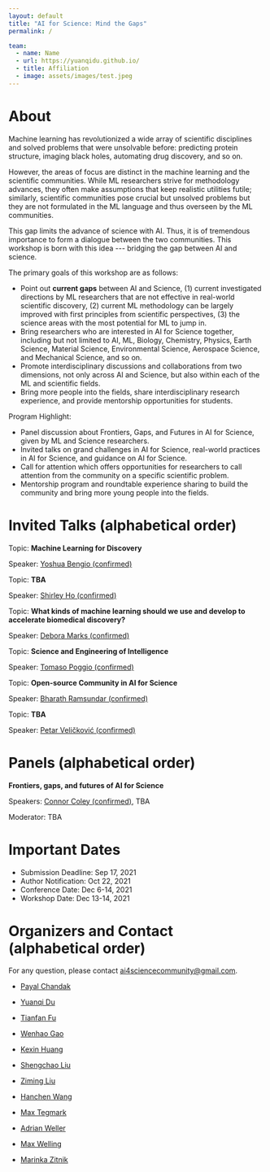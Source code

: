 ```yaml
---
layout: default
title: "AI for Science: Mind the Gaps"
permalink: /

team:
  - name: Name
  - url: https://yuanqidu.github.io/
  - title: Affiliation
  - image: assets/images/test.jpeg
---
```


# About

<!--Machine Learning has largely advanced technology and changed people’s life in all aspects, spanning from entertainment, transportation to medical healthcare, and begun to tackle challenges in scientific disciplines, from studying dynamic systems, learning protein structures to designing new molecules. Machine Learning methods have demonstrated great promise in modeling and processing various types of scientific data as well as accelerating scientific discovery. -->
<!---->
<!--However, the areas of focus are distinct in the machine learning and the scientific communities. Thus, mutual understanding between the two communities needs to be improved (e.g. the scope and limit of machine learning techniques, the foundations of the scientific problems, etc.). To reach this goal, it is necessary to have a dialogue between the two communities which can make machine learning have impacts on real-world scientific discovery problems. -->

Machine learning has revolutionized a wide array of scientific disciplines and solved problems that were unsolvable before: predicting protein structure, imaging black holes, automating drug discovery, and so on. 

However, the areas of focus are distinct in the machine learning and the scientific communities. While ML researchers strive for methodology advances, they often make assumptions that keep realistic utilities futile; similarly, scientific communities pose crucial but unsolved problems but they are not formulated in the ML language and thus overseen by the ML communities. 

This gap limits the advance of science with AI. Thus, it is of tremendous importance to form a dialogue between the two communities. This workshop is born with this idea --- bridging the gap between AI and science. 

The primary goals of this workshop are as follows:
- Point out **current gaps** between AI and Science, (1) current investigated directions by ML researchers that are not effective in real-world scientific discovery, (2) current ML methodology can be largely improved with first principles from scientific perspectives, (3) the science areas with the most potential for ML to jump in.
- Bring researchers who are interested in AI for Science together, including but not limited to AI, ML, Biology, Chemistry, Physics, Earth Science, Material Science, Environmental Science, Aerospace Science, and Mechanical Science, and so on.
- Promote interdisciplinary discussions and collaborations from two dimensions, not only across AI and Science, but also within each of the ML and scientific fields.
- Bring more people into the fields, share interdisciplinary research experience, and provide mentorship opportunities for students.

Program Highlight:
- Panel discussion about Frontiers, Gaps, and Futures in AI for Science, given by ML and Science researchers.
- Invited talks on grand challenges in AI for Science, real-world practices in AI for Science, and guidance on AI for Science.
- Call for attention which offers opportunities for researchers to call attention from the community on a specific scientific problem.
- Mentorship program and roundtable experience sharing to build the community and bring more young people into the fields.

<!--Additionally, many scientific challenges require knowledge of more than one scientific field. For example, protein structure prediction requires knowledge from biology, chemistry, and physics. The success of AlphaFold2 also benefits from a team with diverse backgrounds. Thus, a platform which promotes discussions and collaborations in the general scientific communities is needed. -->
<!---->
<!--The goal of this workshop is to bring together researchers who are interested in tackling scientific problems with machine learning methods and industry experts with practical experience about the applications of machine learning and scientific discovery (e.g. pharmaceutical and material industry). -->

# Invited Talks (alphabetical order)

Topic: **Machine Learning for Discovery**

Speaker: [Yoshua Bengio (confirmed)](https://yoshuabengio.org/)

Topic: **TBA**

Speaker: [Shirley Ho (confirmed)](https://users.flatironinstitute.org/~sho/index.html)

Topic: **What kinds of machine learning should we use and develop to accelerate biomedical discovery?**

Speaker: [Debora Marks (confirmed)](https://www.deboramarkslab.com/)

Topic: **Science and Engineering of Intelligence**

Speaker: [Tomaso Poggio (confirmed)](https://mcgovern.mit.edu/profile/tomaso-poggio/)

Topic: **Open-source Community in AI for Science**

Speaker: [Bharath Ramsundar (confirmed)](https://rbharath.github.io/about/)

Topic: **TBA**

Speaker: [Petar Veličković (confirmed)](https://petar-v.com/)

<!--Topic: **Grand challenges in AI for Science**

Speaker: John Jumper (tentative)

Topic: **Real-world practices and impacts in AI for Science**

Speaker: TBA

Topic: **Guidance on AI for Science**

Speaker: Michela Paganini (tentative)
-->

# Panels (alphabetical order)

**Frontiers, gaps, and futures of AI for Science**

Speakers: [Connor Coley (confirmed)](https://coley.mit.edu/), TBA

Moderator: TBA


<!----
{% include team.html id="team" %}
----->

# Important Dates

- Submission Deadline: Sep 17, 2021
- Author Notification: Oct 22, 2021
- Conference Date: Dec 6-14, 2021
- Workshop Date: Dec 13-14, 2021

# Organizers and Contact (alphabetical order)

For any question, please contact [ai4sciencecommunity@gmail.com](mailto:ai4sciencecommunity@gmail.com).

- [Payal Chandak](https://www.payalchandak.com/)
- [Yuanqi Du](https://yuanqidu.github.io/)
- [Tianfan Fu](https://futianfan.github.io/)
- [Wenhao Gao](https://scholar.google.com/citations?user=s4eywrUAAAAJ&hl=en)
- [Kexin Huang](https://www.kexinhuang.com/)
- [Shengchao Liu](https://chao1224.github.io/)
- [Ziming Liu](https://kindxiaoming.github.io/)
- [Hanchen Wang](https://hansen7.github.io/)

- [Max Tegmark](https://space.mit.edu/home/tegmark/)
- [Adrian Weller](http://mlg.eng.cam.ac.uk/adrian/)
- [Max Welling](https://staff.fnwi.uva.nl/m.welling/)
- [Marinka Zitnik](https://zitniklab.hms.harvard.edu/)
